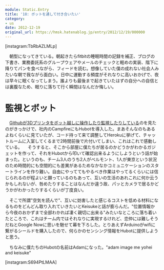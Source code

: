 ```yaml
---
module: Static.Entry
title: '18: ボットを通して付き合いたい'
category:
- us
date: 2012-12-19
original_url: https://hmsk.hatenablog.jp/entry/2012/12/19/000000
---
```


[instagram:TbRbAZLMLp]

　朝型になってきている。朝起きたらfitbitの睡眠時間の記録を補正、ブログの下書き、業務委託系のグループウェアやメールのチェックと軽めの実装、階下に降りてパンを食べながら、フィードを読む。想像していた僕の成れない社会人みたいな朝で我ながら面白い。日中に運動する頻度がそれなりに高いおかげで、夜は早々に眠くなってしまう。誰よりも最後まで起きていたはずの自分への自信とは裏腹なため、眠りに落ちて行く瞬間はなんだか悔しい。

# 監視とボット

　[Githubが3Dプリンタをボット越しに操作したり監視したりしている](http://jp.makezine.com/blog/2012/12/github-is-doing-great-wireless-things-with-their-replicator-2-2.html)のを見たのがきっかけで、社内のCampfireにもHubotを導入した。まあそんなのもあるよねくらいに見ていたが、コード持って来て調整してHerokuに挙げて、チャットルームに入室してくるまで2時間前後で片付いてしまい、これはこれで感動している。
　そうすると、そこから部屋に僕たちが居るのかどうかがわかるガジェットを作って、それをHubotから叩いて確認出来るようにしようという話が始まった。というのも、チーム3人のうち2人がベルモント、1人が東京という状況のため時間的にも空間的にも差異があるためなかなかコミュニケーションのスタートラインを作り難い。自由にやっててもやるべき作業はやってるくらいには信じられるのが程よいと願っているのもあって、互いの生活のあれこれに何か云うかもしれないが、咎めたりすることはなんだか違う故、パッとカメラで居るかどうかがわかったりするくらいが丁度良い。

　そこで所謂"空気を読んで"、互いに妨害したと感じるコストを低める材料になるものをどんどん取り入れていきたいとKeisukeと話が膨らんだ。"位置情報から今夜のおかずまで全部わかれば凄く親切に出来る"みたいなところに落ち着いたところで、これはチーム内ではそれなりに実現するけれど、恋仲には難しそうだねとGoogle Nowに思いを馳せて幕を下ろした。とりあえずArduinoがwifiに繋がるシールドを購入したので、何らかのセンシング情報をHubotに提供しようと思う。

　ちなみに僕たちのHubotの名前はAdamになった。"adam image me yohei and keisuke"

[instagram:S694PtLMAA]
